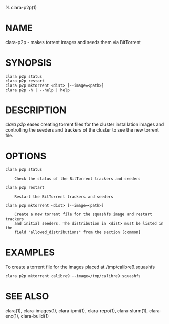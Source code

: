 % clara-p2p(1)

# NAME

clara-p2p - makes torrent images and seeds them via BitTorrent

# SYNOPSIS

    clara p2p status
    clara p2p restart
    clara p2p mktorrent <dist> [--image=<path>]
    clara p2p -h | --help | help

# DESCRIPTION

*clara p2p* eases creating torrent files for the cluster installation images
and controlling the seeders and trackers of the cluster to see the new torrent file.

# OPTIONS

    clara p2p status

        Check the status of the BitTorrent trackers and seeders

    clara p2p restart

        Restart the BitTorrent trackers and seeders

    clara p2p mktorrent <dist> [--image=<path>]

        Create a new torrent file for the squashfs image and restart trackers 
        and initial seeders. The distribution in <dist> must be listed in the
        field "allowed_distributions" from the section [common]

# EXAMPLES

To create a torrent file for the images placed at /tmp/calibre9.squashfs

    clara p2p mktorrent calibre9 --image=/tmp/calibre9.squashfs

# SEE ALSO

clara(1), clara-images(1), clara-ipmi(1), clara-repo(1), clara-slurm(1), clara-enc(1), clara-build(1)
